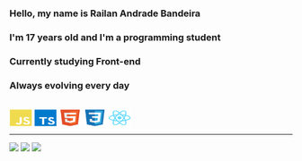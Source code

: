 ### Hello, my name is Railan Andrade Bandeira ##
### I'm 17 years old and I'm a programming student 
### Currently studying Front-end
### Always evolving every day
<div style="display: inline_block"><br>
  <img align="center" alt="Railan-Js" height="30" width="40" src="https://raw.githubusercontent.com/devicons/devicon/master/icons/javascript/javascript-plain.svg">
  <img align="center" alt="Isac-Ts" height="30" width="40" src="https://raw.githubusercontent.com/devicons/devicon/master/icons/typescript/typescript-plain.svg">
  <img align="center" alt="Railan-HTML" height="30" width="40" src="https://raw.githubusercontent.com/devicons/devicon/master/icons/html5/html5-original.svg">
  <img align="center" alt="Railan-CSS" height="30" width="40" src="https://raw.githubusercontent.com/devicons/devicon/master/icons/css3/css3-original.svg">
  <img align="center" alt="Railan-React" height="30" width="40" src="https://raw.githubusercontent.com/devicons/devicon/master/icons/react/react-original.svg">
  </br>
  <hr>
  </div>
  <div>
  <a href="https://www.instagram.com/railan_.7/" target="_blank"><img src="https://img.shields.io/badge/-Instagram-%23E4405F?style=for-the-badge&logo=instagram&logoColor=white" target="_blank"></a>
  <a href = "mailto:railanbandeira2580@gmail.com"><img src="https://img.shields.io/badge/Gmail-D14836?style=for-the-badge&logo=gmail&logoColor=white" target="_blank"></a>
  <a href= "https://www.linkedin.com/in/railan-andrade-bandeira-ba28822b6" target="_blank"><img src="https://img.shields.io/badge/-LinkedIn-%230077B5?style=for-the-badge&logo=linkedin&logoColor=white" target="_blank"></a>
  </div>
  </div>
          
  
        
      
          
          

